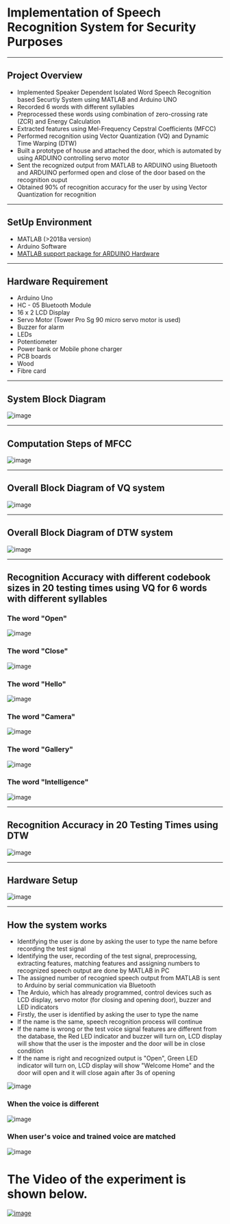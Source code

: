 # Implementation of Speech Recognition System for Security Purposes
_______________________________________________________________________________________________
## Project Overview
* Implemented Speaker Dependent Isolated Word Speech Recognition based Securtiy System using MATLAB and Arduino UNO
* Recorded  6 words  with different syllables  
* Preprocessed these words using combination of zero-crossing rate (ZCR) and Energy Calculation
* Extracted features using Mel-Frequency Cepstral Coefficients (MFCC)
* Performed recognition using Vector Quantization (VQ) and Dynamic Time Warping (DTW)
* Built a prototype of house and  attached the door, which is automated by using ARDUINO controlling servo motor
* Sent the recognized output from MATLAB to ARDUINO using Bluetooth and  ARDUINO performed open and close of the door based on the recognition ouput
* Obtained 90% of recognition accuracy for the user by using Vector Quantization for recognition
________________________________________________________________________________________________________
## SetUp Environment
* MATLAB (>2018a version)
* Arduino Software
* [MATLAB support package for ARDUINO Hardware](https://www.mathworks.com/matlabcentral/fileexchange/47522-matlab-support-package-for-arduino-hardware)
_____________________________________________________________________________________________________________
## Hardware Requirement
* Arduino Uno
* HC - 05 Bluetooth Module
* 16 x 2 LCD Display
* Servo Motor (Tower Pro Sg 90 micro servo motor is used)
* Buzzer for alarm
* LEDs
* Potentiometer
* Power bank or Mobile phone charger
* PCB boards
* Wood
* Fibre card
______________________________________________________________________________________________________________________________
## System Block Diagram
![image](https://user-images.githubusercontent.com/50255936/110486989-20914b80-8128-11eb-8649-c4db3941f43c.png)
__________________________________________________________________________________________________________________
## Computation Steps of MFCC
![image](https://user-images.githubusercontent.com/50255936/110488405-669adf00-8129-11eb-8dc7-04fc65e83329.png)
_____________________________________________________________________________________________________________________________
## Overall Block Diagram of VQ system
![image](https://user-images.githubusercontent.com/50255936/110487490-97c6df80-8128-11eb-8118-3561573ca4e3.png)
_____________________________________________________________________________________________________________________________
## Overall Block Diagram of DTW system
![image](https://user-images.githubusercontent.com/50255936/110487602-b200bd80-8128-11eb-827f-2303b6cc6686.png)
_______________________________________________________________________________________________________________________________
## Recognition Accuracy with different codebook sizes in 20 testing times using VQ for 6 words with different syllables
### The word "Open"
![image](https://user-images.githubusercontent.com/50255936/110489185-25ef9580-812a-11eb-977b-be46d39d5b34.png)

### The word "Close"
![image](https://user-images.githubusercontent.com/50255936/110489223-2ee06700-812a-11eb-91db-12f7d4acfd2b.png)

### The word "Hello"
![image](https://user-images.githubusercontent.com/50255936/110489302-3e5fb000-812a-11eb-9f54-f38b0649cbee.png)

### The word "Camera"
![image](https://user-images.githubusercontent.com/50255936/110489366-4d466280-812a-11eb-98ce-d2e1703c9452.png)

### The word "Gallery"
![image](https://user-images.githubusercontent.com/50255936/110489429-5c2d1500-812a-11eb-8971-26bf13a0ef82.png)

### The word "Intelligence"
![image](https://user-images.githubusercontent.com/50255936/110489513-6b13c780-812a-11eb-9e31-8cc06fd05904.png)
__________________________________________________________________________
## Recognition Accuracy in 20 Testing Times using DTW
![image](https://user-images.githubusercontent.com/50255936/110490317-250b3380-812b-11eb-9c98-4de67695d26c.png)
_____________________________________________________________________________________
## Hardware Setup
![image](https://user-images.githubusercontent.com/50255936/110490720-8fbc6f00-812b-11eb-842a-8dfb9cdf1b6e.png)
_____________________________________________________________________
## How the system works
* Identifying the user is done by asking the user to type the name before recording the test signal
* Identifying the user, recording of the test signal, preprocessing, extracting features, matching features and assigning numbers to recognized speech output are done by MATLAB in PC
* The assigned number of recognied speech output from MATLAB is sent to Arduino by serial communication via Bluetooth
* The Arduio, which has already programmed, control devices such as LCD display, servo motor (for closing and opening door), buzzer and LED indicators
* Firstly, the user is identified by asking the user to type the name
* If the name is the same, speech recognition process will continue
* If the name is wrong or the test voice signal features are different from the database, the Red LED indicator and buzzer will turn on, LCD display will show that the user is the imposter and the door will be in close condition
* If the name is right and recognized output is "Open", Green LED indicator will turn on, LCD display will show "Welcome Home" and the door will open and it will close again after 3s of opening

![image](https://user-images.githubusercontent.com/50255936/110492357-10c83600-812d-11eb-969a-0ddf4cb61dc0.png)

### When the voice is different
![image](https://user-images.githubusercontent.com/50255936/110493608-bd0a1c80-812d-11eb-982f-46928b4e6710.png)

### When user's voice and trained voice are matched
![image](https://user-images.githubusercontent.com/50255936/110492860-76b4bd80-812d-11eb-82a6-dce6f09cddeb.png)

# The Video of the experiment is shown below.

[![image](https://user-images.githubusercontent.com/50255936/110493067-82a07f80-812d-11eb-9b45-171ac2a00629.png)](https://user-images.githubusercontent.com/50255936/110493627-c2fffd80-812d-11eb-9d85-9dbcbe91c5ad.mp4)
